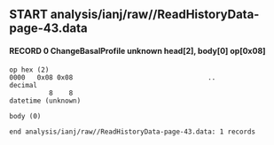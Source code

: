 ## START analysis/ianj/raw//ReadHistoryData-page-43.data
#### RECORD 0 ChangeBasalProfile unknown head[2], body[0] op[0x08]

    op hex (2)
    0000   0x08 0x08                                  ..
    decimal
              8    8
    datetime (unknown)

    body (0)

`end analysis/ianj/raw//ReadHistoryData-page-43.data: 1 records`
